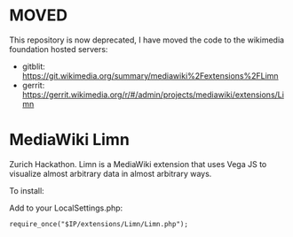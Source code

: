 MOVED
=====

This repository is now deprecated, I have moved the code to the wikimedia foundation hosted servers:

* gitblit: https://git.wikimedia.org/summary/mediawiki%2Fextensions%2FLimn
* gerrit: https://gerrit.wikimedia.org/r/#/admin/projects/mediawiki/extensions/Limn


MediaWiki Limn
==============

Zurich Hackathon.  Limn is a MediaWiki extension that uses Vega JS to visualize almost arbitrary data in almost arbitrary ways.

To install:

Add to your LocalSettings.php:

```
require_once("$IP/extensions/Limn/Limn.php");
```
